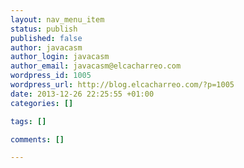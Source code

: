 ```yaml
--- 
layout: nav_menu_item
status: publish
published: false
author: javacasm
author_login: javacasm
author_email: javacasm@elcacharreo.com
wordpress_id: 1005
wordpress_url: http://blog.elcacharreo.com/?p=1005
date: 2013-12-26 22:25:55 +01:00
categories: []

tags: []

comments: []

---
```

 
